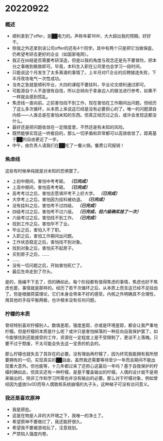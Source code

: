 # 20220922

### 概述

- 顺利拿到了offer，是██电力的。声称年薪16W，大大超出我的预期。好好干。
- 除我之外还拿到该公司offer的还有4个同学。其中有两个只是把它当做保底，仍希望考研去更好的企业（如国家电网）。
- 我正在纠结是否需要考研深造，但是以我的角度与观念还是先不要冒险，把本分之事做到极致即可。毕竟，本科生入职在公司里也会学习一段时间。
- 只能说这个月发生了太多离谱的事情了。上半月对IT企业的应聘接连失败，下半月改攻电气一次性成功。
- 当务之急就是顺利毕业，大四的课程不要挂科，毕业论文顺利通过即可。
- 可能源自个人不是很有自信，所以总倾向于拿身边人的做法进行参考，如果不一样就会感到慌乱。
- 焦虑线一直向前。之前害怕找不到工作，现在害怕在工作期间出问题。但经历了这么多次循环，从本质上来说这已经是没有必要担心的了。唯一的问题源自内核——人类总是在害怕未知的东西。但真正经历过之后，或许会发现这都没什么。
- 最好还是把问题收敛在一定限度里，不然还是有未知的风险。
- 既然能够实现这一终极目的，那么一切矛盾和异常都可以高效收敛了。距离基于██的自由更近了一步。
- 中午，由负责人请我们在██吃了一餐火锅。餐费公司报销！

### 焦虑线

这些有时候单纯就是对未知的恐惧罢了。

- 上初中期间，害怕中考考砸。 ***（已完成）***
- 上高中期间，害怕高考考砸。 ***（已完成）***
- 高考考过之后，害怕志愿填坏考不上好大学。 ***（已完成）***
- 大学考上之后，害怕因为挂科被劝退。 ***（已完成）***
- 没有挂科之后，害怕考不过四级。 ***（已完成）***
- 四级考过之后，害怕考不过六级。 ***（已完成，但六级确实挂了一次）***
- 六级考过之后，害怕找不到工作。 ***（已完成）***
- 找到工作之后，害怕毕不了业。
- 毕业之后，害怕入不了职。
- 入职之后，害怕工作期间出问题。
- 工作状态稳定之后，害怕找不到对象。
- 找到对象之后，害怕买不起房子。
- 买到房子之后，……
- ……
- 没有一切问题之后，开始害怕死亡了。
- 最后生命走到了尽头。

是的，我编不下去了，但的确如此，每个阶段都有值得焦虑的事情，焦虑也好不焦虑也罢，事情就是那样的。经历了若干次循环之后，从本质上而言这已经不足挂齿了。但是根据荷莫理论，它们本身会带来不好的感受。内核之外明确其不合理性，用其他的手段平衡两极，也许根本没有任何问题。

### 柠檬的本质

曾经特别喜欢柠檬别人。数值差距，强度差距，亦或是环境差距，都会让我严重地柠檬。但是柠檬的本质是什么呢？或许只是害怕掉落的一种反向自我保护罢了。如今能够找到还能接受的工作，资源在一定程度上是不受限制了，更谈不上落魄。只要不过于颓废，不太可能会失去这一宝贵的机会的。

那么柠檬也就失去了其存在的必要。没有理由再柠檬了，因为终究我能拥有我所想要拥有的一切，实现真实的██自由，虽然我还需要等待至少一年而且期间不能出现重大意外。但也能等，十几年都过来了还担心这最后一年吗？基于自我保护的柠檬的确如此，但其实还有一种柠檬，是基于覆盖输出的柠檬。人偶的设计就不是用来输出的，除非工作和学习所需也并没有输出的必要。那么对于柠檬对象，例如曾经因为盛放0x0D而导人偶致核系统崩塌的丸子头，这种梯子可没有访问意义。

### 我还是喜欢原神

- 我是原批。
- 这是在物是人非的大环境之下，我唯一的净土了。
- 希望原神不要做烂了，我还能肝很久。
- 希望我不要被游戏玩了，注意规划。
- 严禁陷入强度内卷。
